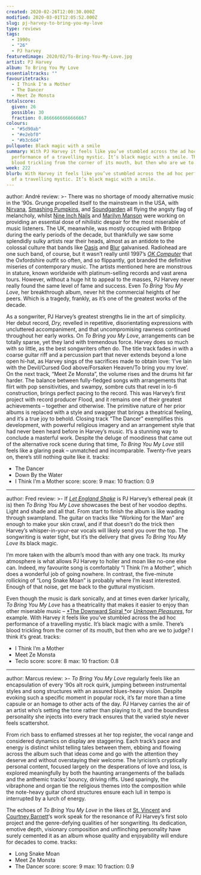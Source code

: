 ```yaml
---
created: 2020-02-26T12:00:30.000Z
modified: 2020-03-01T12:05:52.000Z
slug: pj-harvey-to-bring-you-my-love
type: reviews
tags:
  - 1990s
  - "26"
  - PJ harvey
featuredimage: 2020/02/To-Bring-You-My-Love.jpg
artist: PJ Harvey
album: To Bring You My Love
essentialtracks: ""
favouritetracks:
  - I Think I'm a Mother
  - The Dancer
  - Meet Ze Monsta
totalscore:
  given: 26
  possible: 30
  fraction: 0.8666666666666667
colours:
  - "#5d90ab"
  - "#e2ebf0"
  - "#b3c6d4"
pullquote: Black magic with a smile
summary: With PJ Harvey it feels like you’ve stumbled across the ad hoc
  performance of a travelling mystic. It’s black magic with a smile. There’s
  blood trickling from the corner of its mouth, but then who are we to judge?
week: 222
blurb: With Harvey it feels like you’ve stumbled across the ad hoc performance
  of a travelling mystic. It’s black magic with a smile.
---
```

author: André
review: >-
  There was no shortage of moody alternative music in the ’90s. Grunge propelled
  itself to the mainstream in the USA, with
  [Nirvana](<reviews/nirvana-in-utero/>), [Smashing
  Pumpkins](<reviews/the-smashing-pumpkins-gish/>), and
  [Soundgarden](<reviews/soundgarden-superunknown/>) all
  flying the angsty flag of melancholy, whilst [Nine Inch
  Nails](<reviews/nine-inch-nails-pretty-hate-machine/>)
  and [Marilyn
  Manson](<reviews/review-heaven-upside-down-marilyn-manson/>)
  were working on providing an essential dose of nihilistic despair for the most
  miserable of music listeners. The UK, meanwhile, was mostly occupied with
  Britpop during the early periods of the decade, but thankfully we saw some
  splendidly sulky artists rear their heads, almost as an antidote to the
  colossal culture that bands like
  [Oasis](<reviews/oasis-definitely-maybe/>) and
  [Blur](<reviews/blur-modern-life-is-rubbish/>)
  galvanised. Radiohead are one such band, of course, but it wasn’t really until
  1997’s [*OK Computer*](<reviews/radiohead-ok-computer/>)
  that the Oxfordshire outfit so often, and so flippantly, got branded the
  definitive miseries of contemporary music. The artists mentioned here are
  monstrous in stature, known worldwide with platinum-selling records and vast
  arena tours. However, without a huge hit to appeal to the masses, PJ Harvey
  never really found the same level of fame and success. Even *To Bring You My
  Love*, her breakthrough album, never hit the commercial heights of her peers.
  Which is a tragedy, frankly, as it’s one of the greatest works of the decade.


  As a songwriter, PJ Harvey’s greatest strengths lie in the art of simplicity. Her debut record, *Dry,* revelled in repetitive, disorientating expressions with uncluttered accompaniment, and that uncompromising rawness continued throughout her early works. On *To Bring you My Love*, arrangements can be totally sparse, yet they land with tremendous force. Harvey does so much with so little, as the best songwriters often do. The title track fades in with a coarse guitar riff and a percussion part that never extends beyond a lone open hi-hat, as Harvey sings of the sacrifices made to obtain love: ‘I’ve lain with the Devil/Cursed God above/Forsaken Heaven/To bring you my love’. On the next track, “Meet Ze Monsta”, the volume rises and the drums hit far harder. The balance between fully-fledged songs with arrangements that flirt with pop sensitivities, and swampy, sombre cuts that revel in lo-fi construction, brings perfect pacing to the record. This was Harvey’s first project with record producer Flood, and it remains one of their greatest achievements – together and otherwise. The primitive nature of her prior albums is replaced with a style and swagger that brings a theatrical feeling, and it’s a true joy to behold. Closing track “The Dancer” exemplifies this development, with powerful religious imagery and an arrangement style that had never been heard before in Harvey’s music. It’s a stunning way to conclude a masterful work. Despite the deluge of moodiness that came out of the alternative rock scene during that time, *To Bring You My Love* still feels like a glaring peak – unmatched and incomparable. Twenty-five years on, there’s still nothing quite like it.
tracks:
  - The Dancer
  - ­­Down By the Water
  - ­­I Think I’m a Mother
score:
  score: 9
  max: 10
  fraction: 0.9
---
author: Fred
review: >-
  If [*Let England
  Shake*](<reviews/pj-harvey-let-england-shake/>) is PJ
  Harvey’s ethereal peak (it is) then *To Bring You My Love* showcases the best
  of her voodoo depths. Light and shade and all that. From start to finish the
  album is like wading through swampland. The guitar on tracks like “Working for
  the Man” are enough to make your skin crawl, and if that doesn’t do the trick
  then Harvey’s whisper-in-your-ear vocals will likely send you over the top.
  The songwriting is water tight, but it’s the delivery that gives *To Bring You
  My Love* its black magic.

  I’m more taken with the album’s mood than with any one track. Its murky atmosphere is what allows PJ Harvey to holler and moan like no-one else can. Indeed, my favourite song is comfortably “I Think I’m a Mother”, which does a wonderful job of going nowhere. In contrast, the five-minute rollicking of “Long Snake Moan” is probably where I’m least interested. Enough of that noise, get me back to the guttural mysticism.

  Even though the music is dark sonically, and at times even darker lyrically, *To Bring You My Love* has a theatricality that makes it easier to enjoy than other miserable music – [*The Downward Spiral *](<reviews/nine-inch-nails-the-downward-spiral/>)or [*Unknown Pleasures*](<reviews/joy-division-unknown-pleasures/>), for example. With Harvey it feels like you’ve stumbled across the ad hoc performance of a travelling mystic. It’s black magic with a smile. There’s blood trickling from the corner of its mouth, but then who are we to judge? I think it’s great.
tracks:
  - I Think I’m a Mother
  - ­­Meet Ze Monsta
  - ­­Teclo
score:
  score: 8
  max: 10
  fraction: 0.8
---
author: Marcus
review: >-
  *To Bring You My Love* regularly feels like an encapsulation of every ’90s alt
  rock quirk, jumping between instrumental styles and song structures with an
  assured blues-heavy vision. Despite evoking such a specific moment in popular
  rock, it’s far more than a time capsule or an homage to other acts of the day.
  PJ Harvey carries the air of an artist who’s setting the tone rather than
  playing to it, and the boundless personality she injects into every track
  ensures that the varied style never feels scattershot.


  From rich bass to enflamed stresses at her top register, the vocal range and considered dynamics on display are staggering. Each track’s pace and energy is distinct whilst telling tales between them, ebbing and flowing across the album such that ideas come and go with the attention they deserve and without overstaying their welcome. The lyricism’s cryptically personal content, focused largely on the desperations of love and loss, is explored meaningfully by both the haunting arrangements of the ballads and the anthemic tracks’ bouncy, driving riffs. Used sparingly, the vibraphone and organ tie the religious themes into the composition while the note-heavy guitar chord structures ensure each lull in tempo is interrupted by a lurch of energy.


  The echoes of *To Bring You My Love* in the likes ot [St. Vincent](<reviews/st-vincent-masseduction/>) and [Courtney Barnett](<reviews/courtney-barnett-tell-me-how-you-really-feel/>)‘s work speak for the resonance of PJ Harvey’s first solo project and the genre-defying qualities of her songwriting. Its dedication, emotive depth, visionary composition and unflinching personality have surely cemented it as an album whose quality and enjoyability will endure for decades to come.
tracks:
  - Long Snake Moan
  - ­­Meet Ze Monsta
  - ­­The Dancer
score:
  score: 9
  max: 10
  fraction: 0.9
